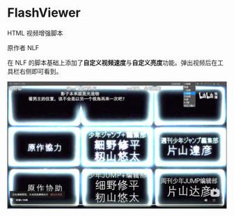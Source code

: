 # FlashViewer
HTML 视频增强脚本

原作者 NLF

在 NLF 的脚本基础上添加了**自定义视频速度**与**自定义亮度**功能。弹出视频后在工具栏右侧即可看到。

![showcase](showcase.jpg)